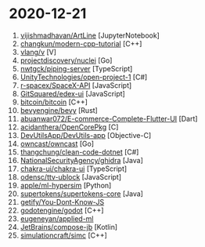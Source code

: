# 2020-12-21

1. [vijishmadhavan/ArtLine](https://github.com/vijishmadhavan/ArtLine "A Deep Learning based project for creating line art portraits.") [JupyterNotebook]
2. [changkun/modern-cpp-tutorial](https://github.com/changkun/modern-cpp-tutorial "📚 Modern C++ Tutorial: C++11/14/17/20 On the Fly | https://changkun.de/modern-cpp/") [C++]
3. [vlang/v](https://github.com/vlang/v "Simple, fast, safe, compiled language for developing maintainable software. Compiles itself in <1s with zero library dependencies. https://vlang.io") [V]
4. [projectdiscovery/nuclei](https://github.com/projectdiscovery/nuclei "Nuclei is a fast tool for configurable targeted scanning based on templates offering massive extensibility and ease of use.") [Go]
5. [nwtgck/piping-server](https://github.com/nwtgck/piping-server "Infinitely transfer between every device over pure HTTP: designed for everyone including people using Unix pipe and even for browser users") [TypeScript]
6. [UnityTechnologies/open-project-1](https://github.com/UnityTechnologies/open-project-1 "Unity Open Project #1: Action-adventure") [C#]
7. [r-spacex/SpaceX-API](https://github.com/r-spacex/SpaceX-API "🚀 Open Source REST API for rocket, core, capsule, pad, and launch data") [JavaScript]
8. [GitSquared/edex-ui](https://github.com/GitSquared/edex-ui "A cross-platform, customizable science fiction terminal emulator with advanced monitoring & touchscreen support.") [JavaScript]
9. [bitcoin/bitcoin](https://github.com/bitcoin/bitcoin "Bitcoin Core integration/staging tree") [C++]
10. [bevyengine/bevy](https://github.com/bevyengine/bevy "A refreshingly simple data-driven game engine built in Rust") [Rust]
11. [abuanwar072/E-commerce-Complete-Flutter-UI](https://github.com/abuanwar072/E-commerce-Complete-Flutter-UI "") [Dart]
12. [acidanthera/OpenCorePkg](https://github.com/acidanthera/OpenCorePkg "OpenCore bootloader") [C]
13. [DevUtilsApp/DevUtils-app](https://github.com/DevUtilsApp/DevUtils-app "Developer Utilities for macOS") [Objective-C]
14. [owncast/owncast](https://github.com/owncast/owncast "Take control over your live stream video by running it yourself. Streaming + chat out of the box.") [Go]
15. [thangchung/clean-code-dotnet](https://github.com/thangchung/clean-code-dotnet "🛁 Clean Code concepts and tools adapted for .NET") [C#]
16. [NationalSecurityAgency/ghidra](https://github.com/NationalSecurityAgency/ghidra "Ghidra is a software reverse engineering (SRE) framework") [Java]
17. [chakra-ui/chakra-ui](https://github.com/chakra-ui/chakra-ui "⚡️ Simple, Modular & Accessible UI Components for your React Applications") [TypeScript]
18. [odensc/ttv-ublock](https://github.com/odensc/ttv-ublock "Blocking ads on that certain streaming website") [JavaScript]
19. [apple/ml-hypersim](https://github.com/apple/ml-hypersim "Hypersim: A Photorealistic Synthetic Dataset for Holistic Indoor Scene Understanding") [Python]
20. [supertokens/supertokens-core](https://github.com/supertokens/supertokens-core "Open source alternative to Auth0 / Firebase Auth / AWS Cognito") [Java]
21. [getify/You-Dont-Know-JS](https://github.com/getify/You-Dont-Know-JS "A book series on JavaScript. @YDKJS on twitter.") 
22. [godotengine/godot](https://github.com/godotengine/godot "Godot Engine – Multi-platform 2D and 3D game engine") [C++]
23. [eugeneyan/applied-ml](https://github.com/eugeneyan/applied-ml "📚 Papers and blogs by organizations sharing their work on data science & machine learning in production.") 
24. [JetBrains/compose-jb](https://github.com/JetBrains/compose-jb "Jetpack Compose for Desktop, a modern UI framework for Kotlin that makes building performant and beautiful user interfaces easy and enjoyable.") [Kotlin]
25. [simulationcraft/simc](https://github.com/simulationcraft/simc "Simulationcraft engine/GUI") [C++]
